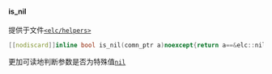 #### is_nil  
提供于文件[`<elc/helpers>`](./index.md)  
````c++
[[nodiscard]]inline bool is_nil(comn_ptr a)noexcept{return a==&elc::nil;}
````
更加可读地判断参数是否为特殊值[`nil`](../core/nil.md)  
